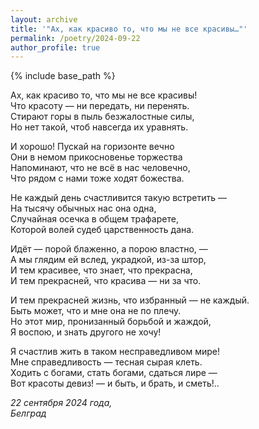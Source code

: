 ```yaml
---
layout: archive
title: '"Ах, как красиво то, что мы не все красивы…"'
permalink: /poetry/2024-09-22
author_profile: true
---
```


{% include base_path %}

Ах, как красиво то, что мы не все красивы! <br>
Что красоту — ни передать, ни перенять. <br>
Стирают горы в пыль безжалостные силы, <br>
Но нет такой, чтоб навсегда их уравнять. <br>

И хорошо! Пускай на горизонте вечно <br>
Они в немом прикосновенье торжества <br>
Напоминают, что не всё в нас человечно, <br>
Что рядом с нами тоже ходят божества. <br>

Не каждый день счастливится такую встретить — <br>
На тысячу обычных нас она одна, <br>
Случайная осечка в общем трафарете, <br>
Которой волей судеб царственность дана. <br>

Идёт — порой блаженно, а порою властно, — <br>
А мы глядим ей вслед, украдкой, из-за штор, <br>
И тем красивее, что знает, что прекрасна, <br>
И тем прекрасней, что красива — ни за что. <br>

И тем прекрасней жизнь, что избранный — не каждый. <br>
Быть может, что и мне она не по плечу. <br>
Но этот мир, пронизанный борьбой и жаждой, <br>
Я воспою, и знать другого не хочу! <br>

Я счастлив жить в таком несправедливом мире! <br>
Мне справедливость — тесная сырая клеть. <br>
Ходить с богами, стать богами, сдаться лире — <br>
Вот красоты девиз! — и быть, и брать, и сметь!.. <br>

<i>22 сентября 2024 года,</i> <br>
<i>Белград</i>